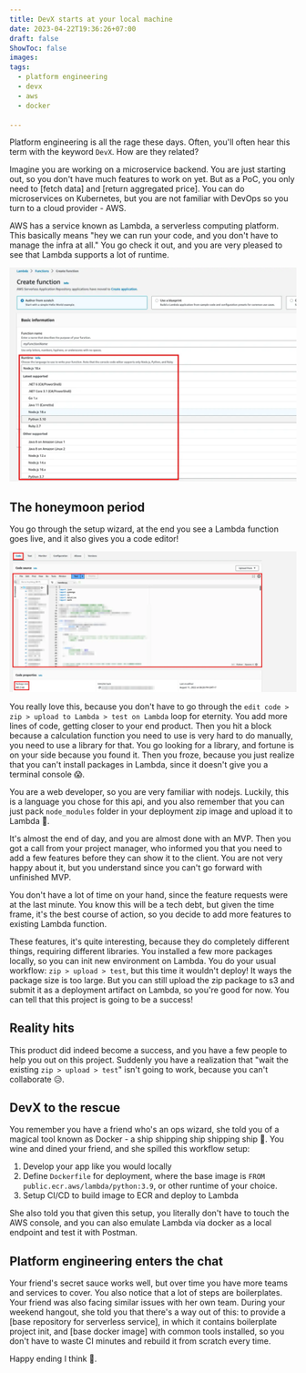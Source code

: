 ```yaml
---
title: DevX starts at your local machine
date: 2023-04-22T19:36:26+07:00
draft: false
ShowToc: false
images:
tags:
  - platform engineering
  - devx
  - aws
  - docker

---
```


Platform engineering is all the rage these days. Often, you'll often hear this term with the keyword `DevX`. How are they related?

Imagine you are working on a microservice backend. You are just starting out, so you don't have much features to work on yet. But as a PoC, you only need to [fetch data] and [return aggregated price]. You can do microservices on Kubernetes, but you are not familiar with DevOps so you turn to a cloud provider - AWS.

AWS has a service known as Lambda, a serverless computing platform. This basically means "hey we can run your code, and you don't have to manage the infra at all." You go check it out, and you are very pleased to see that Lambda supports a lot of runtime.

![lambda runtime](images/2023-04-22-20-00-57.webp)

## The honeymoon period

You go through the setup wizard, at the end you see a Lambda function goes live, and it also gives you a code editor!

![lambda code editor](images/2023-04-22-20-03-54.webp)

You really love this, because you don't have to go through the `edit code > zip > upload to Lambda > test on Lambda` loop for eternity. You add more lines of code, getting closer to your end product. Then you hit a block because a calculation function you need to use is very hard to do manually, you need to use a library for that. You go looking for a library, and fortune is on your side because you found it. Then you froze, because you just realize that you can't install packages in Lambda, since it doesn't give you a terminal console 😱.

You are a web developer, so you are very familiar with nodejs. Luckily, this is a language you chose for this api, and you also remember that you can just pack `node_modules` folder in your deployment zip image and upload it to Lambda 🎉.

It's almost the end of day, and you are almost done with an MVP. Then you got a call from your project manager, who informed you that you need to add a few features before they can show it to the client. You are not very happy about it, but you understand since you can't go forward with unfinished MVP.

You don't have a lot of time on your hand, since the feature requests were at the last minute. You know this will be a tech debt, but given the time frame, it's the best course of action, so you decide to add more features to existing Lambda function.

These features, it's quite interesting, because they do completely different things, requiring different libraries. You installed a few more packages locally, so you can init new environment on Lambda. You do your usual workflow: `zip > upload > test`, but this time it wouldn't deploy! It ways the package size is too large. But you can still upload the zip package to s3 and submit it as a deployment artifact on Lambda, so you're good for now. You can tell that this project is going to be a success!

## Reality hits

This product did indeed become a success, and you have a few people to help you out on this project. Suddenly you have a realization that "wait the existing `zip > upload > test`" isn't going to work, because you can't collaborate 😥.

## DevX to the rescue

You remember you have a friend who's an ops wizard, she told you of a magical tool known as Docker - a ship shipping ship shipping ship 🐳. You wine and dined your friend, and she spilled this workflow setup:

1. Develop your app like you would locally
2. Define `Dockerfile` for deployment, where the base image is `FROM public.ecr.aws/lambda/python:3.9`, or other runtime of your choice.
3. Setup CI/CD to build image to ECR and deploy to Lambda

She also told you that given this setup, you literally don't have to touch the AWS console, and you can also emulate Lambda via docker as a local endpoint and test it with Postman.

## Platform engineering enters the chat

Your friend's secret sauce works well, but over time you have more teams and services to cover. You also notice that a lot of steps are boilerplates. Your friend was also facing similar issues with her own team. During your weekend hangout, she told you that there's a way out of this: to provide a [base repository for serverless service], in which it contains boilerplate project init, and [base docker image] with common tools installed, so you don't have to waste CI minutes and rebuild it from scratch every time.

Happy ending I think 🤠.
